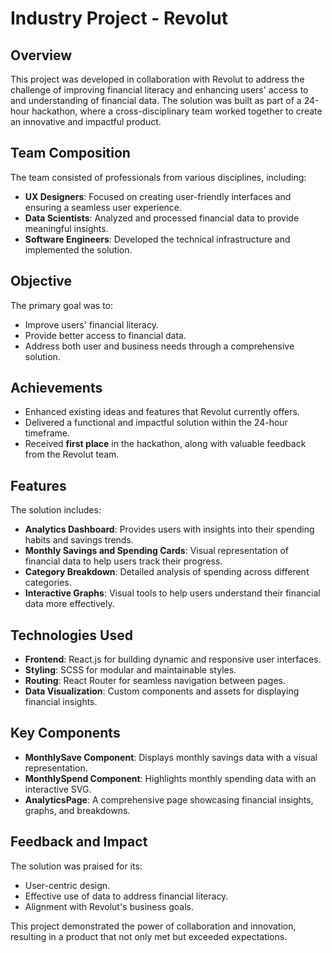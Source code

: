 # Industry Project - Revolut

## Overview

This project was developed in collaboration with Revolut to address the challenge of improving financial literacy and enhancing users' access to and understanding of financial data. The solution was built as part of a 24-hour hackathon, where a cross-disciplinary team worked together to create an innovative and impactful product.

## Team Composition

The team consisted of professionals from various disciplines, including:

- **UX Designers**: Focused on creating user-friendly interfaces and ensuring a seamless user experience.
- **Data Scientists**: Analyzed and processed financial data to provide meaningful insights.
- **Software Engineers**: Developed the technical infrastructure and implemented the solution.

## Objective

The primary goal was to:

- Improve users' financial literacy.
- Provide better access to financial data.
- Address both user and business needs through a comprehensive solution.

## Achievements

- Enhanced existing ideas and features that Revolut currently offers.
- Delivered a functional and impactful solution within the 24-hour timeframe.
- Received **first place** in the hackathon, along with valuable feedback from the Revolut team.

## Features

The solution includes:

- **Analytics Dashboard**: Provides users with insights into their spending habits and savings trends.
- **Monthly Savings and Spending Cards**: Visual representation of financial data to help users track their progress.
- **Category Breakdown**: Detailed analysis of spending across different categories.
- **Interactive Graphs**: Visual tools to help users understand their financial data more effectively.

## Technologies Used

- **Frontend**: React.js for building dynamic and responsive user interfaces.
- **Styling**: SCSS for modular and maintainable styles.
- **Routing**: React Router for seamless navigation between pages.
- **Data Visualization**: Custom components and assets for displaying financial insights.

## Key Components

- **MonthlySave Component**: Displays monthly savings data with a visual representation.
- **MonthlySpend Component**: Highlights monthly spending data with an interactive SVG.
- **AnalyticsPage**: A comprehensive page showcasing financial insights, graphs, and breakdowns.

## Feedback and Impact

The solution was praised for its:

- User-centric design.
- Effective use of data to address financial literacy.
- Alignment with Revolut's business goals.

This project demonstrated the power of collaboration and innovation, resulting in a product that not only met but exceeded expectations.
